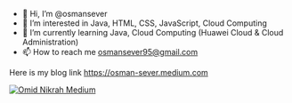 - 👋 Hi, I’m @osmansever
- 👀 I’m interested in Java, HTML, CSS, JavaScript, Cloud Computing
- 🌱 I’m currently learning Java, Cloud Computing (Huawei Cloud & Cloud Administration)
- 📫 How to reach me osmansever95@gmail.com

Here is my blog link https://osman-sever.medium.com

[![Omid Nikrah Medium](https://github-readme-medium.vercel.app/?username=osmman-sever)](https://medium.com/@osman-sever)



<!---
osmansever/osmansever is a ✨ special ✨ repository because its `README.md` (this file) appears on your GitHub profile.
You can click the Preview link to take a look at your changes.
--->
